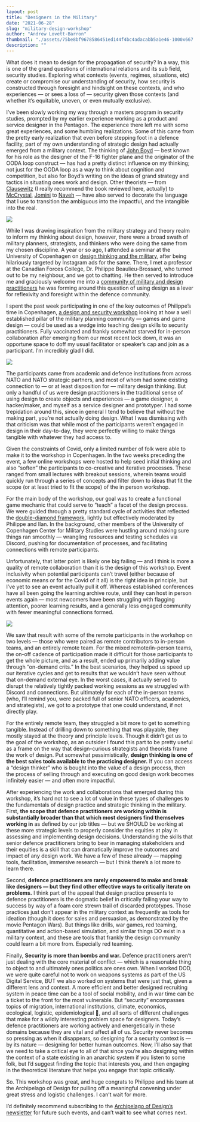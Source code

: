 ```yaml
---
layout: post
title: "Designers in the Military"
date: "2021-06-28"
slug: "military-design-workshop"
author: "Andrew Lovett-Barron"
thumbnail: "./assets/75be8bf9678586451ed144f4bc4adacabb5a1e46-1000x667.png"
description: ""
---
```


What does it mean to design for the propagation of security? In a way, this is one of the grand questions of international relations and its sub field, security studies. Exploring what contexts (events, regimes, situations, etc) create or compromise our understanding of security, how security is constructed through foresight and hindsight on these contexts, and who experiences — or sees a loss of — security given those contexts (and whether it’s equitable, uneven, or even mutually exclusive).

  


I’ve been slowly working my way through a masters program in security studies, prompted by my earlier experience working as a product and service designer in the Pentagon. The experience there left me with some great experiences, and some humbling realizations. Some of this came from the pretty early realization that even before stepping foot in a defence facility, part of my own understanding of strategic design had actually emerged from a military context. The thinking of [John Boyd](https://bookshop.org/a/19778/9780316796880) — best known for his role as the designer of the F-16 fighter plane and the originator of the OODA loop construct — has had a pretty distinct influence on my thinking; not just for the OODA loop as a way to think about cognition and competition, but also for Boyd’s writing on the ideas of grand strategy and tactics in situating ones work and design. Other theorists — from [Clausewitz](https://www.foreignaffairs.com/reviews/capsule-review/1997-03-01/clausewitzian-friction-and-future-war) (I really recommend the book reviewed here, actually) to [McCrystal](https://www.theguardian.com/news/datablog/2010/apr/29/mcchrystal-afghanistan-powerpoint-slide), [Jomini](https://warroom.armywarcollege.edu/special-series/great-strategists/scientific-approach-to-war-jomini/) to [Naveh](https://www.publicspace.org/multimedia/-/post/walking-through-walls-soldiers-as-architects-in-the-israeli-palestinian-conflict) — have also served to decorate the language that I use to transition the ambiguous into the impactful, and the intangible into the real.



![](./assets/7548e0f3e8f5abcedd12a7f7d1a00820b20f38dd-850x558.png)

While I was drawing inspiration from the military strategy and theory realm to inform my thinking about design, however, there were a broad swath of military planners, strategists, and thinkers who were doing the same from my chosen discipline. A year or so ago, I attended a seminar at the University of Copenhagen on [design thinking and the military](https://cms.polsci.ku.dk/events/regaining-the-advantage-the-promises-of-design-and-innovation-methodologies-for-civil--military-organisations/), after being hilariously targeted by Instagram ads for the same. There, I met a professor at the Canadian Forces College, Dr. Philippe Beaulieu-Brossard, who turned out to be my neighbour, and we got to chatting. He then served to introduce me and graciously welcome me into a [community of military and design practitioners](https://aodnetwork.ca/) he was forming around this question of using design as a lever for reflexivity and foresight within the defence community.

  


I spent the past week participating in one of the key outcomes of Philippe’s time in Copenhagen, [a design and security workshop](https://aodnetwork.ca/the-albatross-playbook/) looking at how a well established pillar of the military planning community — games and game design — could be used as a wedge into teaching design skills to security practitioners. Fully vaccinated and frankly somewhat starved for in-person collaboration after emerging from our most recent lock down, it was an opportune space to doff my usual facilitator or speaker’s cap and join as a participant. I’m incredibly glad I did.

  




![](./assets/52169f0fb36c1cd9f165f23f312adfb584cb8503-1360x1070.png)

The participants came from academic and defence institutions from across NATO and NATO strategic partners, and most of whom had some existing connection to — or at least disposition for — military design thinking. But only a handful of us were design practitioners in the traditional sense of using design to create objects and experiences — a game designer, a hacker/maker, and myself as a service designer and prototyper. I had some trepidation around this, since in general I tend to believe that without the making part, you’re not actually doing design. What I was dismissing with that criticism was that while most of the participants weren’t engaged in design in their day-to-day, they were perfectly willing to make things tangible with whatever they had access to.

  


Given the constraints of Covid, only a limited number of folk were able to make it to the workshop in Copenhagen. In the two weeks preceding the event, a few online workshops were hosted to help seed initial thinking and also “soften” the participants to co-creative and iterative processes. These ranged from small lectures with breakout sessions, wherein teams would quickly run through a series of concepts and filter down to ideas that fit the scope (or at least tried to fit the scope) of the in person workshop.

  


For the main body of the workshop, our goal was to create a functional game mechanic that could serve to “teach” a facet of the design process. We were guided through a pretty standard cycle of activities that reflected the [double-diamond framework](https://www.designcouncil.org.uk/news-opinion/what-framework-innovation-design-councils-evolved-double-diamond), lightly but effectively moderated by Philippe and Ilan. In the background, other members of the University of Copenhagen Center for Military Studies were hustling around making sure things ran smoothly — wrangling resources and testing schedules via Discord, pushing for documentation of processes, and facilitating connections with remote participants.

  


Unfortunately, that latter point is likely one big failing — and I think is more a quality of remote collaboration than it is the design of this workshop. Event inclusivity when potential participants can’t travel (either because of economic means or for the Covid of it all) is the right idea in principle, but I’ve yet to see an event actually pull it off. Whereas established conferences have all been going the learning archive route, until they can host in person events again — most newcomers have been struggling with flagging attention, poorer learning results, and a generally less engaged community with fewer meaningful connections formed.



![](./assets/cc15457ae67a826be6f11e2c45d2ad3d85401992-1304x836.png)

We saw that result with some of the remote participants in the workshop on two levels — those who were paired as remote contributors to in-person teams, and an entirely remote team. For the mixed remote/in-person teams, the on-off cadence of participation made it difficult for those participants to get the whole picture, and as a result, ended up primarily adding value through “on-demand crits.” In the best scenarios, they helped us speed up our iterative cycles and get to results that we wouldn’t have seen without that on-demand external eye. In the worst cases, it actually served to disrupt the relatively tightly packed working sessions as we struggled with Discord and connections. But ultimately for each of the in-person teams (who, I’ll remind you, were packed full of senior NATO officers, academics, and strategists), we got to a prototype that one could understand, if not directly play.

  


For the entirely remote team, they struggled a bit more to get to something tangible. Instead of drilling down to something that was playable, they mostly stayed at the theory and principle levels. Though it didn’t get us to the goal of the workshop, as an outsider I found this part to be pretty useful as a frame on the way that design-curious strategists and theorists frame the work of design. Put somewhat pessimistically, **design thinking is one of the best sales tools available to the practicing designer.** If you can access a “design thinker” who is bought into the value of a design process, then the process of selling through and executing on good design work becomes infinitely easier — and often more impactful.

  


After experiencing the work and collaborations that emerged during this workshop, it’s hard not to see a lot of value in these types of challenges to the fundamentals of design practice and strategic thinking in the military. First, **the scope that defence practitioners are working within is substantially broader than that which most designers find themselves** **working in** as defined by our job titles — but we SHOULD be working at these more strategic levels to properly consider the equities at play in assessing and implementing design decisions. Understanding the skills that senior defence practitioners bring to bear in managing stakeholders and their equities is a skill that can dramatically improve the outcomes and impact of any design work. We have a few of these already — mapping tools, facilitation, immersive research — but I think there’s a lot more to learn there.

  


Second, **defence practitioners are rarely empowered to make and break like designers — but they find other effective ways to critically iterate on problems.** I think part of the appeal that design practice presents to defence practitioners is the dogmatic belief in critically failing your way to success by way of a foam core strewn trail of discarded prototypes. Those practices just don’t appear in the military context as frequently as tools for ideation (though it does for sales and persuasion, as demonstrated by the movie Pentagon Wars). But things like drills, war games, red teaming, quantitative and action-based simulation, and similar things DO exist in a military context, and these are tools that frankly the design community could learn a bit more from. Especially red teaming.

  


Finally, **Security is more than bombs and war.** Defence practitioners aren’t just dealing with the core material of conflict — which is a reasonable thing to object to and ultimately ones politics are ones own. When I worked DOD, we were quite careful not to work on weapons systems as part of the US Digital Service, BUT we also worked on systems that were just that, given a different lens and context. A more efficient and better designed recruiting system in peace time can be a tool of social mobility, and in war time can be a ticket to the front for the most vulnerable. But “security” encompasses topics of migration, international institutions, climate, economics, ecological, logistic, epidemiological 🦠, and all sorts of different challenges that make for a wildly interesting problem space for designers. Today’s defence practitioners are working actively and energetically in these domains because they are vital and affect all of us. Security never becomes so pressing as when it disappears, so designing for a security context is — by its nature — designing for better human outcomes. Now, I’ll also say that we need to take a critical eye to all of that since you’re also designing within the context of a state existing in an anarchic system if you listen to some folk, but I’d suggest finding the topic that interests you, and then engaging in the theoretical literature that helps you engage that topic critically.

  


So. This workshop was great, and huge congrats to Philippe and his team at the Archipelago of Design for pulling off a meaningful convening under great stress and logistic challenges. I can’t wait for more.

  


I’d definitely recommend subscribing to the [Archipelago of Design’s newsletter](https://aodnetwork.ca/) for future such events, and can’t wait to see what comes next.
